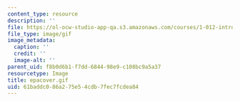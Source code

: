 ```yaml
---
content_type: resource
description: ''
file: https://ol-ocw-studio-app-qa.s3.amazonaws.com/courses/1-012-introduction-to-civil-engineering-design-spring-2002/61baddc086a275e54cdb7fec7fcdea84_epacover.gif
file_type: image/gif
image_metadata:
  caption: ''
  credit: ''
  image-alt: ''
parent_uid: f8b0d6b1-f7dd-6844-98e9-c108bc9a5a37
resourcetype: Image
title: epacover.gif
uid: 61baddc0-86a2-75e5-4cdb-7fec7fcdea84
---
```

